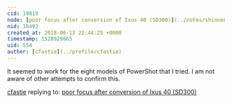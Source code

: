 ```yaml
---
cid: 19819
node: [poor focus after conversion of Ixus 40 (SD300)](../notes/shinnen/06-13-2018/poor-focus-after-conversion-of-ixus-40-sd300)
nid: 16493
created_at: 2018-06-13 22:44:25 +0000
timestamp: 1528929865
uid: 554
author: [cfastie](../profile/cfastie)
---
```


It seemed to work for the eight models of PowerShot that I tried. I am not aware of other attempts to confirm this. 

[cfastie](../profile/cfastie) replying to: [poor focus after conversion of Ixus 40 (SD300)](../notes/shinnen/06-13-2018/poor-focus-after-conversion-of-ixus-40-sd300)

